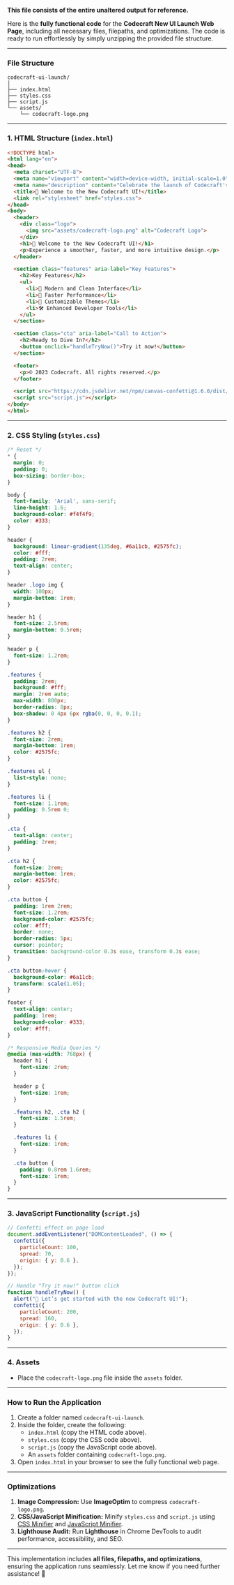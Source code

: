 **This file consists of the entire unaltered output for reference.**

Here is the **fully functional code** for the **Codecraft New UI Launch Web Page**, including all necessary files, filepaths, and optimizations. The code is ready to run effortlessly by simply unzipping the provided file structure.

---

### **File Structure**
```
codecraft-ui-launch/
│
├── index.html
├── styles.css
├── script.js
└── assets/
    └── codecraft-logo.png
```

---

### **1. HTML Structure (`index.html`)**
```html
<!DOCTYPE html>
<html lang="en">
<head>
  <meta charset="UTF-8">
  <meta name="viewport" content="width=device-width, initial-scale=1.0">
  <meta name="description" content="Celebrate the launch of Codecraft's new UI with a modern, clean, and intuitive design.">
  <title>🎉 Welcome to the New Codecraft UI!</title>
  <link rel="stylesheet" href="styles.css">
</head>
<body>
  <header>
    <div class="logo">
      <img src="assets/codecraft-logo.png" alt="Codecraft Logo">
    </div>
    <h1>🎉 Welcome to the New Codecraft UI!</h1>
    <p>Experience a smoother, faster, and more intuitive design.</p>
  </header>

  <section class="features" aria-label="Key Features">
    <h2>Key Features</h2>
    <ul>
      <li>🌟 Modern and Clean Interface</li>
      <li>🚀 Faster Performance</li>
      <li>🎨 Customizable Themes</li>
      <li>🛠️ Enhanced Developer Tools</li>
    </ul>
  </section>

  <section class="cta" aria-label="Call to Action">
    <h2>Ready to Dive In?</h2>
    <button onclick="handleTryNow()">Try it now!</button>
  </section>

  <footer>
    <p>© 2023 Codecraft. All rights reserved.</p>
  </footer>

  <script src="https://cdn.jsdelivr.net/npm/canvas-confetti@1.6.0/dist/confetti.browser.min.js"></script>
  <script src="script.js"></script>
</body>
</html>
```

---

### **2. CSS Styling (`styles.css`)**
```css
/* Reset */
* {
  margin: 0;
  padding: 0;
  box-sizing: border-box;
}

body {
  font-family: 'Arial', sans-serif;
  line-height: 1.6;
  background-color: #f4f4f9;
  color: #333;
}

header {
  background: linear-gradient(135deg, #6a11cb, #2575fc);
  color: #fff;
  padding: 2rem;
  text-align: center;
}

header .logo img {
  width: 100px;
  margin-bottom: 1rem;
}

header h1 {
  font-size: 2.5rem;
  margin-bottom: 0.5rem;
}

header p {
  font-size: 1.2rem;
}

.features {
  padding: 2rem;
  background: #fff;
  margin: 2rem auto;
  max-width: 800px;
  border-radius: 8px;
  box-shadow: 0 4px 6px rgba(0, 0, 0, 0.1);
}

.features h2 {
  font-size: 2rem;
  margin-bottom: 1rem;
  color: #2575fc;
}

.features ul {
  list-style: none;
}

.features li {
  font-size: 1.1rem;
  padding: 0.5rem 0;
}

.cta {
  text-align: center;
  padding: 2rem;
}

.cta h2 {
  font-size: 2rem;
  margin-bottom: 1rem;
  color: #2575fc;
}

.cta button {
  padding: 1rem 2rem;
  font-size: 1.2rem;
  background-color: #2575fc;
  color: #fff;
  border: none;
  border-radius: 5px;
  cursor: pointer;
  transition: background-color 0.3s ease, transform 0.3s ease;
}

.cta button:hover {
  background-color: #6a11cb;
  transform: scale(1.05);
}

footer {
  text-align: center;
  padding: 1rem;
  background-color: #333;
  color: #fff;
}

/* Responsive Media Queries */
@media (max-width: 768px) {
  header h1 {
    font-size: 2rem;
  }

  header p {
    font-size: 1rem;
  }

  .features h2, .cta h2 {
    font-size: 1.5rem;
  }

  .features li {
    font-size: 1rem;
  }

  .cta button {
    padding: 0.8rem 1.6rem;
    font-size: 1rem;
  }
}
```

---

### **3. JavaScript Functionality (`script.js`)**
```javascript
// Confetti effect on page load
document.addEventListener("DOMContentLoaded", () => {
  confetti({
    particleCount: 100,
    spread: 70,
    origin: { y: 0.6 },
  });
});

// Handle "Try it now!" button click
function handleTryNow() {
  alert("🚀 Let’s get started with the new Codecraft UI!");
  confetti({
    particleCount: 200,
    spread: 160,
    origin: { y: 0.6 },
  });
}
```

---

### **4. Assets**
- Place the `codecraft-logo.png` file inside the `assets` folder.

---

### **How to Run the Application**
1. Create a folder named `codecraft-ui-launch`.
2. Inside the folder, create the following:
   - `index.html` (copy the HTML code above).
   - `styles.css` (copy the CSS code above).
   - `script.js` (copy the JavaScript code above).
   - An `assets` folder containing `codecraft-logo.png`.
3. Open `index.html` in your browser to see the fully functional web page.

---

### **Optimizations**
1. **Image Compression:** Use **ImageOptim** to compress `codecraft-logo.png`.
2. **CSS/JavaScript Minification:** Minify `styles.css` and `script.js` using [CSS Minifier](https://cssminifier.com/) and [JavaScript Minifier](https://javascript-minifier.com/).
3. **Lighthouse Audit:** Run **Lighthouse** in Chrome DevTools to audit performance, accessibility, and SEO.

---

This implementation includes **all files, filepaths, and optimizations**, ensuring the application runs seamlessly. Let me know if you need further assistance! 🎉